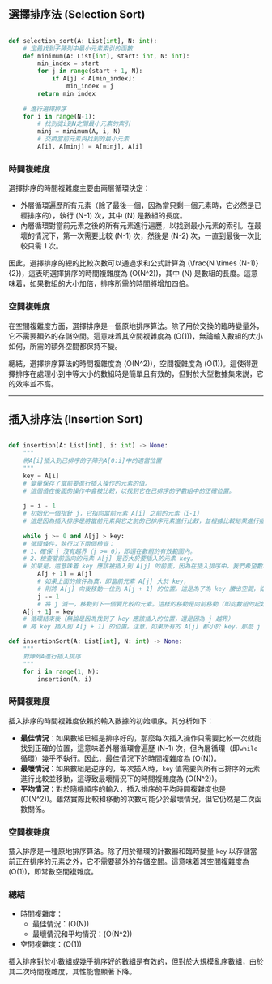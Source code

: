 ## 選擇排序法 (Selection Sort)
```python

def selection_sort(A: List[int], N: int):
    # 定義找到子陣列中最小元素索引的函數
    def minimum(A: List[int], start: int, N: int):
        min_index = start
        for j in range(start + 1, N):
            if A[j] < A[min_index]:
                min_index = j
        return min_index
    
    # 進行選擇排序
    for i in range(N-1):
        # 找到從i到N之間最小元素的索引
        minj = minimum(A, i, N)
        # 交換當前元素與找到的最小元素
        A[i], A[minj] = A[minj], A[i]
```
### 時間複雜度
選擇排序的時間複雜度主要由兩層循環決定：
- 外層循環遍歷所有元素（除了最後一個，因為當只剩一個元素時，它必然是已經排序的），執行 \(N-1\) 次，其中 \(N\) 是數組的長度。
- 內層循環對當前元素之後的所有元素進行遍歷，以找到最小元素的索引。在最壞的情況下，第一次需要比較 \(N-1\) 次，然後是 \(N-2\) 次，一直到最後一次比較只需 1 次。

因此，選擇排序的總的比較次數可以通過求和公式計算為 \(\frac{N \times (N-1)}{2}\)，這表明選擇排序的時間複雜度為 \(O(N^2)\)，其中 \(N\) 是數組的長度。這意味着，如果數組的大小加倍，排序所需的時間將增加四倍。

### 空間複雜度
在空間複雜度方面，選擇排序是一個原地排序算法。除了用於交換的臨時變量外，它不需要額外的存儲空間。這意味着其空間複雜度為 \(O(1)\)，無論輸入數組的大小如何，所需的額外空間都保持不變。

總結，選擇排序算法的時間複雜度為 \(O(N^2)\)，空間複雜度為 \(O(1)\)。這使得選擇排序在處理小到中等大小的數組時是簡單且有效的，但對於大型數據集來説，它的效率並不高。

---

## 插入排序法 (Insertion Sort)
```python

def insertion(A: List[int], i: int) -> None:
    """
    將A[i]插入到已排序的子陣列A[0:i]中的適當位置
    """
    key = A[i] 
    # 變量保存了當前要進行插入操作的元素的值。
    # 這個值在後面的操作中會被比較，以找到它在已排序的子數組中的正確位置。
    
    j = i - 1
    # 初始化一個指針 j，它指向當前元素 A[i] 之前的元素（i-1）
    # 這是因為插入排序是將當前元素與它之前的已排序元素進行比較，並根據比較結果進行插入。
    
    while j >= 0 and A[j] > key:
    # 循環條件，執行以下兩個檢查：
    # 1、確保 j 沒有越界（j >= 0），即還在數組的有效範圍內。
    # 2、檢查當前指向的元素 A[j] 是否大於要插入的元素 key。
    # 如果是，這意味着 key 應該被插入到 A[j] 的前面，因為在插入排序中，我們希望數組是按升序排列的。
        A[j + 1] = A[j]
        # 如果上面的條件為真，即當前元素 A[j] 大於 key，
        # 則將 A[j] 向後移動一位到 A[j + 1] 的位置。這是為了為 key 騰出空間，從而可以將其插入到正確的位置。
        j -= 1
        # 將 j 減一，移動到下一個要比較的元素。這樣的移動是向前移動（即向數組的起始位置移動），因為我們正在將 key 與它之前的元素進行比較。
    A[j + 1] = key
    # 循環結束後（無論是因為找到了 key 應該插入的位置，還是因為 j 越界）
    # 將 key 插入到 A[j + 1] 的位置。注意，如果所有的 A[j] 都小於 key，那麼 j 會減到 -1，這時 key 應該被放在數組的第一個位置，即 A[0]。

def insertionSort(A: List[int], N: int) -> None:
    """
    對陣列A進行插入排序
    """
    for i in range(1, N):
        insertion(A, i)
```
### 時間複雜度
插入排序的時間複雜度依賴於輸入數據的初始順序。其分析如下：

- **最佳情況**：如果數組已經是排序好的，那麼每次插入操作只需要比較一次就能找到正確的位置，這意味着外層循環會遍歷 \(N-1\) 次，但內層循環（即`while`循環）幾乎不執行。因此，最佳情況下的時間複雜度為 \(O(N)\)。
- **最壞情況**：如果數組是逆序的，每次插入時，`key` 值需要與所有已排序的元素進行比較並移動，這導致最壞情況下的時間複雜度為 \(O(N^2)\)。
- **平均情況**：對於隨機順序的輸入，插入排序的平均時間複雜度也是 \(O(N^2)\)。雖然實際比較和移動的次數可能少於最壞情況，但它仍然是二次函數關係。

### 空間複雜度
插入排序是一種原地排序算法。除了用於循環的計數器和臨時變量 `key` 以存儲當前正在排序的元素之外，它不需要額外的存儲空間。這意味着其空間複雜度為 \(O(1)\)，即常數空間複雜度。

### 總結
- 時間複雜度：
  - 最佳情況：\(O(N)\)
  - 最壞情況和平均情況：\(O(N^2)\)
- 空間複雜度：\(O(1)\)

插入排序對於小數組或幾乎排序好的數組是有效的，但對於大規模亂序數組，由於其二次時間複雜度，其性能會顯著下降。